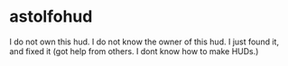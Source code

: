 # astolfohud
I do not own this hud. I do not know the owner of this hud. I just found it, and fixed it (got help from others. I dont know how to make HUDs.)
